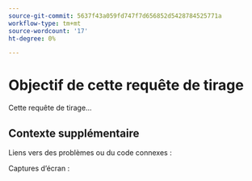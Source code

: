 ```yaml
---
source-git-commit: 5637f43a059fd747f7d656852d5428784525771a
workflow-type: tm+mt
source-wordcount: '17'
ht-degree: 0%

---
```

# Objectif de cette requête de tirage

Cette requête de tirage...

## Contexte supplémentaire

Liens vers des problèmes ou du code connexes :

<!-- Provide links to any issues tracking this work.

If you are fixing a GitHub issue, using the [GitHub keyword format](https://help.github.com/en/articles/closing-issues-using-keywords#closing-an-issue-in-a-different-repository) closes the issue when this pull request is merged. Example: `Fixes #1234`. -->

Captures d’écran :

<!-- Add any other context, such as screenshots or test results that demonstrate a fix.

Thank you for taking the time to contribute to our documentation.
-->
